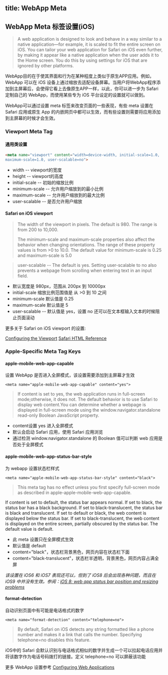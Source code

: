 title: WebApp Meta
---

## WebApp Meta 标签设置(iOS)

> A web application is designed to look and behave in a way similar to a native application—for example, it is scaled to fit the entire screen on iOS. You can tailor your web application for Safari on iOS even further, by making it appear like a native application when the user adds it to the Home screen. You do this by using settings for iOS that are ignored by other platforms.

WebApp目的在于使其界面和行为在某种程度上类似于原生APP应用。例如，WebApp 可以在 iOS 设备上通过缩放去适配设备屏幕。当用户将WebApp程序添加到主屏幕后，会使得它看上去像原生APP一样，以此，你可以进一步为 Safari 定制自己的 WebApp，而使用某些专为 iOS 平台设定的设置就可以做到。

WebApp可以通过设置 meta 标签来改变页面的一些表现，有些 meta 设置在 Safari 应用或原生 App 的内嵌网页中都可以生效，而有些设置则需要将应用添加到主屏幕的时候才会生效。


### Viewport Meta Tag

#### 通用类设置
```html
<meta name="viewport" content="width=device-width, initial-scale=1.0,
maximum-scale=1.0, user-scalable=no">
```
* width -- viewport的宽度
* height -- viewport的高度
* initial-scale -- 初始的缩放比例
* minimum-scale -- 允许用户缩放到的最小比例
* maximum-scale -- 允许用户缩放到的最大比例
* user-scalable -- 是否允许用户缩放

#### Safari on iOS viewport

> The width of the viewport in pixels. The default is 980. The range is from 200 to 10,000.
>
> The minimum-scale and maximum-scale properties also affect the behavior when changing orientations. The range of these property values is from >0 to 10.0. The default value for minimum-scale is 0.25 and maximum-scale is 5.0

> user-scalable -- The default is yes.
Setting user-scalable to no also prevents a webpage from scrolling when entering text in an input field.


* 默认宽度是 980px，范围从 200px 到 10000px
* initial-scale 缩放比例范围值是 从 >0 到 10 之间
* minimum-scale 默认值是 0.25
* maximum-scale 默认值是 5
* user-scalable -- 默认值是 yes，设置 no 还可以在文本框输入文本的时候阻止页面滚动


更多关于 Safari on iOS viewport 的设置:

[Configuring the Viewport](https://developer.apple.com/library/ios/documentation/AppleApplications/Reference/SafariWebContent/UsingtheViewport/UsingtheViewport.html#//apple_ref/doc/uid/TP40006509-SW19)
[Safari HTML Reference](https://developer.apple.com/library/safari/documentation/AppleApplications/Reference/SafariHTMLRef/Articles/MetaTags.html)

### Apple-Specific Meta Tag Keys

#### apple-mobile-web-app-capable

设置 WebApp 是否进入全屏模式，该设置需要添加到主屏幕才生效

	<meta name="apple-mobile-web-app-capable" content="yes">

> If content is set to yes, the web application runs in full-screen mode;otherwise, it does not. The default behavior is to use Safari to display web content.You can determine whether a webpage is displayed in full-screen mode using the window.navigator.standalone read-only Boolean JavaScript property.

* content设置 yes 进入全屏模式
* 默认会启动 Safari 应用，使用 Safari 应用浏览
* 通过检测 window.navigator.standalone 的 Boolean 值可以判断 web 应用是否处于全屏模式

#### apple-mobile-web-app-status-bar-style

为 webapp 设置状态栏样式

	<meta name="apple-mobile-web-app-status-bar-style" content="black">

> This meta tag has no effect unless you first specify full-screen mode as described in apple-apple-mobile-web-app-capable.
>
If content is set to default, the status bar appears normal. If set to black, the status bar has a black background. If set to black-translucent, the status bar is black and translucent. If set to default or black, the web content is displayed below the status bar. If set to black-translucent, the web content is displayed on the entire screen, partially obscured by the status bar. The default value is default.

* 此 meta 设置只在全屏模式生效
* 默认值是 default
* content="black"，状态栏背景黑色，网页内容在状态栏下面
* content="black-translucent"，状态栏半透明，背景黑色，网页内容占满全屏

*该设置在 iOS6 和 iOS7 表现还可以，但到了 iOS8 后会出现各种问题，而且在 iOS9 中并没有生效。参阅：[iOS 8: web app status bar position and resizing problems](http://stackoverflow.com/questions/25884806/ios-8-web-app-status-bar-position-and-resizing-problems)*

#### format-detection

自动识别页面中有可能是电话格式的数字

	<meta name="format-detection" content="telephone=no">

> By default, Safari on iOS detects any string formatted like a phone number and makes it a link that calls the number. Specifying telephone=no disables this feature.

iOS中的 Safari 会默认识别与电话格式相似的数字并生成一个可以拉起电话应用并将该数字作为电话号码拨打的链接。定义 telephone=no 可以屏蔽该功能

更多 WebApp 设置参考 [Configuring Web Applications](https://developer.apple.com/library/ios/documentation/AppleApplications/Reference/SafariWebContent/ConfiguringWebApplications/ConfiguringWebApplications.html#//apple_ref/doc/uid/TP40002051-CH3-SW4)
